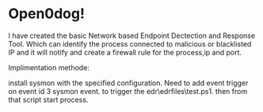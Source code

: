 # Open0dog!
I have created the basic Network based Endpoint Dectection and Response Tool. Which can identify the process connected to malicious or blacklisted IP and it will notify and create a firewall rule for the process,ip and port.

Implimentation methode:

install sysmon with the specified configuration. Need to add event trigger on event id  3 sysmon event. to trigger the edr\edrfiles\test.ps1. then from that script start process. 

